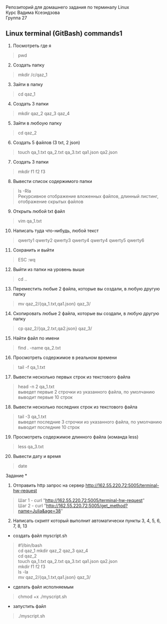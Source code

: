 Репозиторий для домашнего задания по терминалу Linux  
Курс Вадима Ксезндзова  
Группа 27
## Linux terminal (GitBash) commands1 ##
1. Посмотреть где я  
> pwd  
2. Создать папку  
> mkdir /c/qaz_1  
3. Зайти в папку  
> cd qaz_1  
4. Создать 3 папки
> mkdir qaz_2 qaz_3 qaz_4  
5. Зайти в любоую папку  
> сd qaz_2
6. Создать 5 файлов (3 txt, 2 json)  
> touch qa_1.txt qa_2.txt qa_3.txt qa1.json qa2.json  
7. Создать 3 папки  
> mkdir f1 f2 f3
8. Вывести список содержимого папки  
> ls -Rla  
> Рекурсивное отображение вложенных файлов, длинный листинг, отображение скрытых файлов  
9. Открыть любой txt файл  
> vim qa_1.txt  
10. Написать туда что-нибудь, любой текст  
> qwerty1 qwerty2 qwerty3 qwerty4 qwerty4 qwerty5 qwerty6  
11. Cохранить и выйти
> ESC :wq  
12. Выйти из папки на уровень выше  
> cd ..  
13. Переместить любые 2 файла, которые вы создали, в любую другую папку  
> mv qaz_2/{qa_1.txt,qa1.json} qaz_3/  
14. Cкопировать любые 2 файла, которые вы создали, в любую другую папку  
> cp qaz_2/{qa_2.txt,qa2.json} qaz_3/  
15. Найти файл по имени  
> find . -name qa_2.txt  
16. Просмотреть содержимое в реальном времени  
> tail -f qa_1.txt 
17. Вывести несколько первых строк из текстового файла  
> head -n 2 qa_1.txt  
> выведет первые 2 строчки из указанного файла, по умолчанию выводит первые 10 строк   
18. Вывести несколько последних строк из текстового файла  
> tail -3 qa_1.txt  
> выведет последние 3 строчки из указанного файла, по умолчанию выводит последние 10 строк    
19. Просмотреть содержимое длинного файла (команда less)  
> less qa_3.txt  
20. Вывести дату и время  
> date  
  
Задание *  
1. Отправить http запрос на сервер  http://162.55.220.72:5005/terminal-hw-request    
> Шаг 1 - curl "http://162.55.220.72:5005/terminal-hw-request"  
> Шаг 2 - curl "http://162.55.220.72:5005/get_method?name=Julia&age=38"  
2. Написать скрипт который выполнит автоматически пункты 3, 4, 5, 6, 7, 8, 13  
- создать файл myscript.sh  
> #1/bin/bash  
> cd qaz_1
> mkdir qaz_2 qaz_3 qaz_4  
> сd qaz_2  
> touch qa_1.txt qa_2.txt qa_3.txt qa1.json qa2.json  
> mkdir f1 f2 f3  
> ls -la  
> mv qaz_2/{qa_1.txt,qa1.json} qaz_3/  
- сделать файл исполняемым  
> chmod +x ./myscript.sh  
- запустить файл  
> ./myscript.sh  
  
     

   

  

